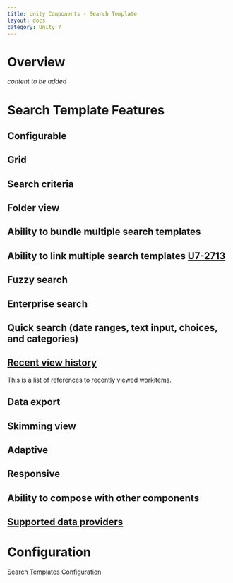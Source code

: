 ```yaml
---
title: Unity Components - Search Template
layout: docs
category: Unity 7
---
```

# Overview

*content to be added*

# Search Template Features

## Configurable
## Grid
## Search criteria 
## Folder view 
## Ability to bundle multiple search templates 
## Ability to link multiple search templates [U7-2713](https://jira.intellective.com/browse/U7-2713)
## Fuzzy search
## Enterprise search 
## Quick search (date ranges, text input, choices, and categories)
## [Recent view history](search-template/recent-view-history.md)
  This is a list of references to recently viewed workitems.
  
## Data export 
## Skimming view
## Adaptive
## Responsive
## Ability to compose with other components
## [Supported data providers](search-template/supported-data-providers.md)

# Configuration

[Search Templates Configuration](../configuration/search-templates.md)

